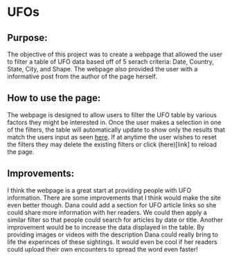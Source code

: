 # UFOs

## Purpose:
The objective of this project was to create a webpage that allowed the user to filter a table of UFO data based off of 5 serach criteria: Date, Country, State, City, and Shape.  The webpage also provided the user with a informative post from the author of the page herself.

## How to use the page:
The webpage is designed to allow users to filter the UFO table by various factors they might be interested in.  Once the user makes a selection in one of the filters, the table will automatically update to show only the results that match the users input as seen [here](link).  If at anytime the user wishes to reset the filters they may delete the existing filters or click (here)[link] to reload the page.

## Improvements:
I think the webpage is a great start at providing people with UFO information. There are some improvements that I think would make the site even better though.  Dana could add a section for UFO article links so she could share more information with her readers.  We could then apply a similar filter so that people could search for articles by date or title.  Another improvement would be to increase the data displayed in the table.  By providing images or videos with the description Dana could really bring to life the experinces of these sightings.  It would even be cool if her readers could upload their own encounters to spread the word even faster!